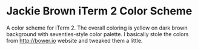 Jackie Brown iTerm 2 Color Scheme
=============

A color scheme for iTerm 2. The overall coloring is yellow on dark brown background with seventies-style color palette. I basically stole the colors from http://bower.io website and tweaked them a little.
